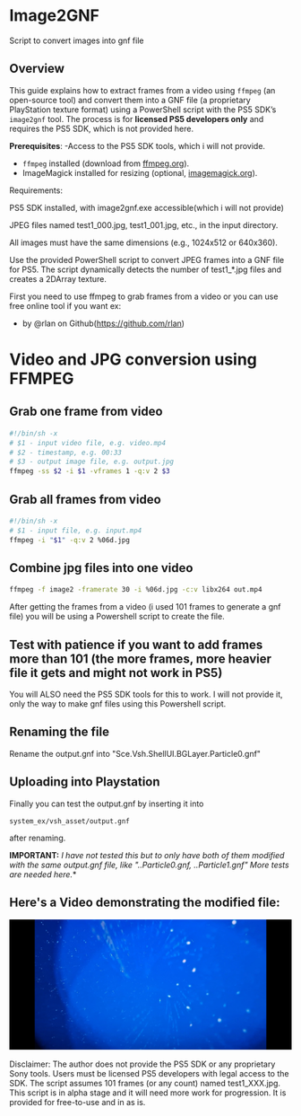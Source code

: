 # Image2GNF
Script to convert images into gnf file

## Overview
This guide explains how to extract frames from a video using `ffmpeg` (an open-source tool) and convert them into a GNF file (a proprietary PlayStation texture format) using a PowerShell script with the PS5 SDK’s `image2gnf` tool. The process is for **licensed PS5 developers only** and requires the PS5 SDK, which is not provided here.

**Prerequisites**:
-Access to the PS5 SDK tools, which i will not provide.
- `ffmpeg` installed (download from [ffmpeg.org](https://ffmpeg.org)).
- ImageMagick installed for resizing (optional, [imagemagick.org](https://imagemagick.org)).

Requirements:

PS5 SDK installed, with image2gnf.exe accessible(which i will not provide)

JPEG files named test1_000.jpg, test1_001.jpg, etc., in the input directory.

All images must have the same dimensions (e.g., 1024x512 or 640x360).

Use the provided PowerShell script to convert JPEG frames into a GNF file for PS5. The script dynamically detects the number of test1_*.jpg files and creates a 2DArray texture.


First you need to use ffmpeg to grab frames from a video or you can use free online tool if you want ex: <href link="https://image.online-convert.com/convert/mp4-to-jpg"/>

- by @rlan on Github(https://github.com/rlan)

# Video and JPG conversion using FFMPEG

## Grab one frame from video

```sh
#!/bin/sh -x
# $1 - input video file, e.g. video.mp4
# $2 - timestamp, e.g. 00:33
# $3 - output image file, e.g. output.jpg
ffmpeg -ss $2 -i $1 -vframes 1 -q:v 2 $3
```

## Grab all frames from video

```sh
#!/bin/sh -x
# $1 - input file, e.g. input.mp4
ffmpeg -i "$1" -q:v 2 %06d.jpg
```

## Combine jpg files into one video

```sh
ffmpeg -f image2 -framerate 30 -i %06d.jpg -c:v libx264 out.mp4
```

After getting the frames from a video (i used 101 frames to generate a gnf file) you will be using a Powershell script to create the file.

## Test with patience if you want to add frames more than 101 (the more frames, more heavier file it gets and might not work in PS5)

You will ALSO need the PS5 SDK tools for this to work. I will not provide it, only the way to make gnf files using this Powershell script.

## Renaming the file

Rename the output.gnf into "Sce.Vsh.ShellUI.BGLayer.Particle0.gnf"


## Uploading into Playstation
Finally you can test the output.gnf by inserting it into 
```
system_ex/vsh_asset/output.gnf 
```
after renaming.


**IMPORTANT:**
*I have not tested this but to only have both of them modified with the same output.gnf file, like "..Particle0.gnf, ..Particle1.gnf"
More tests are needed here.**

## Here's a Video demonstrating the modified file:

[![Watch the video](https://raw.githubusercontent.com/rAwP0TAT0/Image2GNF/main/assets/Demo1.jpg)](https://raw.githubusercontent.com/rAwP0TAT0/Image2GNF/main/assets/Demo1.mp4)


Disclaimer: The author does not provide the PS5 SDK or any proprietary Sony tools. Users must be licensed PS5 developers with legal access to the SDK. The script assumes 101 frames (or any count) named test1_XXX.jpg. 
This script is in alpha stage and it will need more work for progression. It is provided for free-to-use and in as is.
